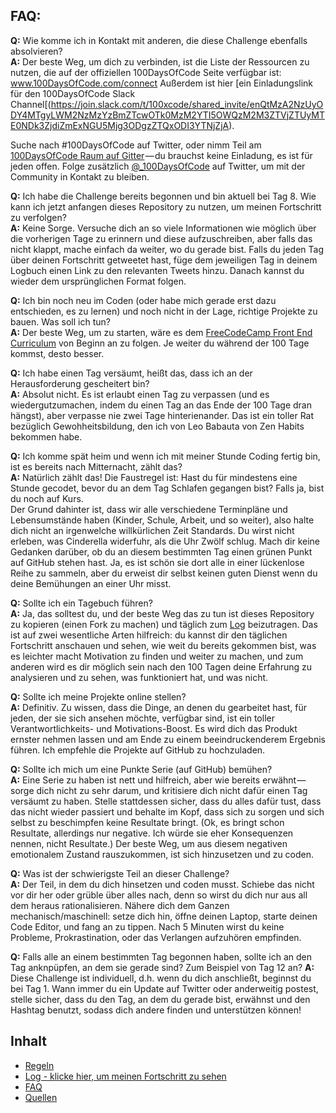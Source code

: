 ## FAQ:
  **Q:** Wie komme ich in Kontakt mit anderen, die diese Challenge ebenfalls absolvieren?  
  **A:** Der beste Weg, um dich zu verbinden, ist die Liste der Ressourcen zu nutzen, die auf der offiziellen 100DaysOfCode Seite verfügbar ist:
  www.100DaysOfCode.com/connect 
  Außerdem ist hier [ein Einladungslink für den 100DaysOfCode Slack Channel[(https://join.slack.com/t/100xcode/shared_invite/enQtMzA2NzUyODY4MTgyLWM2NzMzYzBmZTcwOTk0MzM2YTI5OWQzM2M3ZTVjZTUyMTE0NDk3ZjdiZmExNGU5Mjg3ODgzZTQxODI3YTNjZjA).
  
  Suche nach #100DaysOfCode auf Twitter, oder nimm Teil am [100DaysOfCode Raum auf Gitter](https://gitter.im/Kallaway/100DaysOfCode) — du brauchst keine Einladung, es ist für jeden offen. Folge zusätzlich [@_100DaysOfCode](https://twitter.com/_100DaysOfCode) auf Twitter, um mit der Community in Kontakt zu bleiben.

  **Q:** Ich habe die Challenge bereits begonnen und bin aktuell bei Tag 8. Wie kann ich jetzt anfangen dieses Repository zu nutzen, um meinen Fortschritt zu verfolgen?  
  **A:** Keine Sorge. Versuche dich an so viele Informationen wie möglich über die vorherigen Tage zu erinnern und diese aufzuschreiben, aber falls das nicht klappt, mache einfach da weiter, wo du gerade bist. Falls du jeden Tag über deinen Fortschritt getweetet hast, füge dem jeweiligen Tag in deinem Logbuch einen Link zu den relevanten Tweets hinzu. Danach kannst du wieder dem ursprünglichen Format folgen.

  **Q:** Ich bin noch neu im Coden (oder habe mich gerade erst dazu entschieden, es zu lernen) und noch nicht in der Lage, richtige Projekte zu bauen. Was soll ich tun?  
  **A:** Der beste Weg, um zu starten, wäre es dem [FreeCodeCamp Front End Curriculum](https://www.freecodecamp.com/) von Beginn an zu folgen. Je weiter du während der 100 Tage kommst, desto besser.  

  **Q:** Ich habe einen Tag versäumt, heißt das, dass ich an der Herausforderung gescheitert bin?  
  **A:** Absolut nicht. Es ist erlaubt einen Tag zu verpassen (und es wiedergutzumachen, indem du einen Tag an das Ende der 100 Tage dran hängst), aber verpasse nie zwei Tage hinterienander. Das ist ein toller Rat bezüglich Gewohheitsbildung, den ich von Leo Babauta von Zen Habits bekommen habe.  

  **Q:** Ich komme spät heim und wenn ich mit meiner Stunde Coding fertig bin, ist es bereits nach Mitternacht, zählt das?  
  **A:** Natürlich zählt das! Die Faustregel ist: Hast du für mindestens eine Stunde gecodet, bevor du an dem Tag Schlafen gegangen bist? Falls ja, bist du noch auf Kurs.  
  Der Grund dahinter ist, dass wir alle verschiedene Terminpläne und Lebensumstände haben (Kinder, Schule, Arbeit, und so weiter), also halte dich nicht an irgenwelche willkürlichen Zeit Standards. Du wirst nicht erleben, was Cinderella widerfuhr, als die Uhr Zwölf schlug.
  Mach dir keine Gedanken darüber, ob du an diesem bestimmten Tag einen grünen Punkt auf GitHub stehen hast. Ja, es ist schön sie dort alle in einer lückenlose Reihe zu sammeln, aber du erweist dir selbst keinen guten Dienst wenn du deine Bemühungen an einer Uhr misst.

  **Q:** Sollte ich ein Tagebuch führen?  
  **A:** Ja, das solltest du, und der beste Weg das zu tun ist dieses Repository zu kopieren (einen Fork zu machen) und täglich zum [Log](log.md) beizutragen. Das ist auf zwei wesentliche Arten hilfreich: du kannst dir den täglichen Fortschritt anschauen und sehen, wie weit du bereits gekommen bist, was es leichter macht Motivation zu finden und weiter zu machen, und zum anderen wird es dir möglich sein nach den 100 Tagen deine Erfahrung zu analysieren und zu sehen, was funktioniert hat, und was nicht.

  **Q:** Sollte ich meine Projekte online stellen?  
  **A:** Definitiv. Zu wissen, dass die Dinge, an denen du gearbeitet hast, für jeden, der sie sich ansehen möchte, verfügbar sind, ist ein toller Verantwortlichkeits- und Motivations-Boost. Es wird dich das Produkt ernster nehmen lassen und am Ende zu einem beeindruckenderem Ergebnis führen. Ich empfehle die Projekte auf GitHub zu hochzuladen.

  **Q:** Sollte ich mich um eine Punkte Serie (auf GitHub) bemühen?  
  **A:** Eine Serie zu haben ist nett und hilfreich, aber wie bereits erwähnt — sorge dich nicht zu sehr darum, und kritisiere dich nicht dafür einen Tag versäumt zu haben. Stelle stattdessen sicher, dass du alles dafür tust, dass das nicht wieder passiert und behalte im Kopf, dass sich zu sorgen und sich selbst zu beschimpfen keine Resultate bringt. (Ok, es bringt schon Resultate, allerdings nur negative. Ich würde sie eher Konsequenzen nennen, nicht Resultate.) Der beste Weg, um aus diesem negativen emotionalem Zustand rauszukommen, ist sich hinzusetzen und zu coden.

  **Q:** Was ist der schwierigste Teil an dieser Challenge?  
  **A:** Der Teil, in dem du dich hinsetzen und coden musst. Schiebe das nicht vor dir her oder grüble über alles nach, denn so wirst du dich nur aus all dem heraus rationalisieren. Nähere dich dem Ganzen mechanisch/maschinell: setze dich hin, öffne deinen Laptop, starte deinen Code Editor, und fang an zu tippen. Nach 5 Minuten wirst du keine Probleme, Prokrastination, oder das Verlangen aufzuhören empfinden.  

  **Q:** Falls alle an einem bestimmten Tag begonnen haben, sollte ich an den Tag anknpüpfen, an dem sie gerade sind? Zum Beispiel von Tag 12 an?
  **A:** Diese Challenge ist individuell, d.h. wenn du dich anschließt, beginnst du bei Tag 1. Wann immer du ein Update auf Twitter oder anderweitig postest, stelle sicher, dass du den Tag, an dem du gerade bist, erwähnst und den Hashtag benutzt, sodass dich andere finden und unterstützen können!

## Inhalt
* [Regeln](regeln.md)
* [Log - klicke hier, um meinen Fortschritt zu sehen](log-de.md)
* [FAQ](FAQ-de.md)
* [Quellen](quellen.md)
